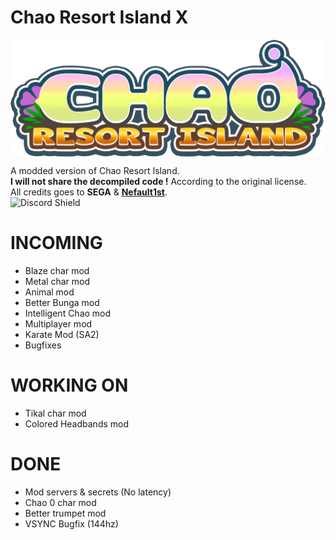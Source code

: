 # Chao Resort Island X
<img align="center" alt="Logo" src="src/patch_resources/sprCWLogo_Rz.png" />  

A modded version of Chao Resort Island.  
**I will not share the decompiled code !** According to the original license.  
All credits goes to **SEGA** & **[Nefault1st](https://twitter.com/nefault1st)**.  
![Discord Shield](https://discordapp.com/api/guilds/773578180036263936/widget.png?style=shield)  

# INCOMING
- Blaze char mod
- Metal char mod
- Animal mod
- Better Bunga mod
- Intelligent Chao mod
- Multiplayer mod
- Karate Mod (SA2)
- Bugfixes

# WORKING ON
- Tikal char mod
- Colored Headbands mod

# DONE
- Mod servers & secrets (No latency)
- Chao 0 char mod
- Better trumpet mod
- VSYNC Bugfix (144hz)
